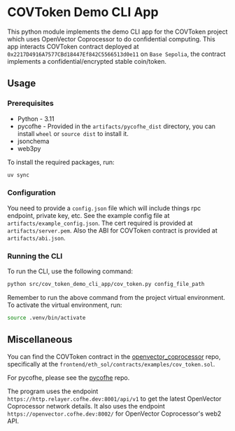 # COVToken Demo CLI App

This python module implements the demo CLI app for the COVToken project which uses OpenVector Coprocessor to do confidential computing. This app interacts COVToken contract deployed at `0x2217D4916A7577CBd18447Ef842C5566513d0e11` on `Base Sepolia`, the contract implements a confidential/encrypted stable coin/token.

## Usage

### Prerequisites

- Python - 3.11
- pycofhe - Provided in the `artifacts/pycofhe_dist` directory, you can install `wheel` or `source dist` to install it.
- jsonchema
- web3py

To install the required packages, run:

```bash
uv sync
```

### Configuration

You need to provide a `config.json` file which will include things rpc endpoint, private key, etc. See the example config file at `artifacts/example_config.json`. The cert required is provided at `artifacts/server.pem`. Also the ABI for COVToken contract is provided at `artifacts/abi.json`.

### Running the CLI

To run the CLI, use the following command:

```bash
python src/cov_token_demo_cli_app/cov_token.py config_file_path
```

Remember to run the above command from the project virtual environment. To activate the virtual environment, run:

```bash
source .venv/bin/activate
```

## Miscellaneous

You can find the COVToken contract in the [openvector_coprocessor](https://github.com/OpenVectorAI/openvector_coprocesssor) repo, specifically at the `frontend/eth_sol/contracts/examples/cov_token.sol`.

For pycofhe, please see the [pycofhe](https://github.com/OpenVectorAI/pycofhe) repo.

The program uses the endpoint `https://http.relayer.cofhe.dev:8001/api/v1` to get the latest OpenVector Coprocessor network details. It also uses the endpoint `https://openvector.cofhe.dev:8002/` for OpenVector Coprocessor's web2 API.